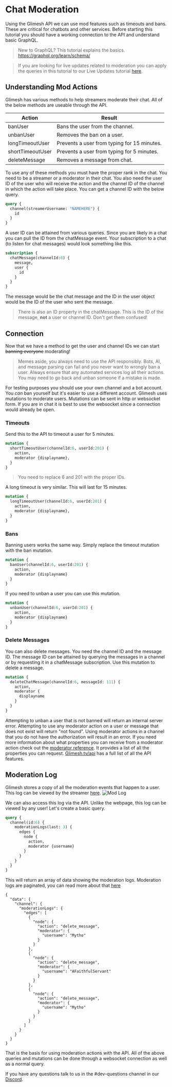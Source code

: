 # Chat Moderation

Using the Glimesh API we can use mod features such as timeouts and bans. These are critical for chatbots and other services. Before starting this tutorial you should have a working connection to the API and understand basic GraphQL.

> New to GraphQL? This tutorial explains the basics. https://graphql.org/learn/schema/

> If you are looking for live updates related to moderation you can apply the queries in this tutorial to our Live Updates tutorial [here](/api-docs/docs/api/live-updates/channels).


## Understanding Mod Actions

Glimesh has various methods to help streamers moderate their chat. All of the below methods are useable through the API.

|Action|Result |
|--|--|
| banUser | Bans the user from the channel. |
| unbanUser | Removes the ban on a user. |
| longTimeoutUser | Prevents a user from typing for 15 minutes. |
| shortTimeoutUser | Prevents a user from typing for 5 minutes. |
| deleteMessage | Removes a message from chat. |

To use any of these methods you must have the proper rank in the chat. You need to be a streamer or a moderator in their chat. You also need the user ID of the user who will receive the action and the channel ID of the channel in which the action will take place.  You can get a channel ID with the below query.

```GraphQL
query {
  channel(streamerUsername: "NAMEHERE") {
    id
  }
}
```
A user ID can be attained from various queries. Since you are likely in a chat you can pull the ID from the chatMessage event. Your subscription to a chat (to listen for chat messages) would look something like this.
```GraphQL
subscription {
  chatMessage(channelId:6) {
    message,
    user {
      id
    }
  }
}
```
The message would be the chat message and the ID in the user object would be the ID of the user who sent the message.

> There is also an ID property in the chatMessage. This is the ID of the message, **not** a user or channel ID. Don't get them confused!

## Connection

Now that we have a method to get the user and channel IDs we can start <del>banning everyone</del> moderating!

> Memes aside, you always need to use the API responsibly. Bots, AI, and message parsing can fail and you never want to wrongly ban a user. Always ensure that any automated services log all their actions. You may need to go back and unban someone if a mistake is made.

For testing purposes you should use your own channel and a bot account. You *can* ban yourself but it's easier to use a different account. Glimesh uses mutations to moderate users. Mutations can be sent in http or websocket form. If you are in chat it is best to use the websocket since a connection would already be open.

### Timeouts

Send this to the API to timeout a user for 5 minutes.


```Graphql
mutation {
  shortTimeoutUser(channelId:6, userId:201) {
    action,
    moderator {displayname},
  }
}
```
> You need to replace 6 and 201 with the proper IDs.

A long timeout is very similar. This will last for 15 minutes.

```graphql
mutation {
  longTimeoutUser(channelId:6, userId:201) {
    action,
    moderator {displayname},
  }
}
```

### Bans

Banning users works the same way. Simply replace the timeout mutation with the ban mutation.

```graphql
mutation {
  banUser(channelId:6, userId:201) {
    action,
    moderator {displayname}
  }
}
```

If you need to unban a user you can use this mutation.

```graphql
mutation {
  unbanUser(channelId:6, userId:201) {
    action,
    moderator {displayname}
  }
}
```

### Delete Messages

You can also delete messages. You need the channel ID and the message ID. The message ID can be attained by querying the messages in a channel or by requesting it in a chatMessage subscription. Use this mutation to delete a message.

```graphql
mutation {
  deleteChatMessage(channelId:6, messageId: 111) {
    action,
    moderator {
      displayname
    }
  }
}
```

Attempting to unban a user that is not banned will return an internal server error. Attempting to use any moderator action on a user or message that does not exist will return "not found". Using moderator actions in a channel that you do not have the authorization will result in an error. If you need more information about what properties you can receive from a moderator action check out the [moderator reference](/api-docs/docs/reference/mod/). It provides a list of all the properties you can request. [Glimesh.tv/api](https://glimesh.tv/api) has a full list of all the API features.

## Moderation Log

Glimesh stores a copy of all the moderation events that happen to a user.  This log can be viewed by the streamer [here](https://glimesh.tv/users/settings/channel/mods).
![Mod Log](https://i.imgur.com/zy3yhhy.png)

We can also access this log via the API. Unlike the webpage, this log can be viewed by any user! Let's create a basic query.
```graphql
query {
  channel(id:6) {
    moderationLogs(last: 3) {
      edges {
        node {
          action,
          moderator {username}
        }
      }
    }
  }
}
```
This will return an array of data showing the moderation logs. Moderation logs are paginated, you can read more about that [here](/api-docs/docs/api/pagination)

```JS
{
  "data": {
    "channel": {
      "moderationLogs": {
        "edges": [
          {
            "node": {
              "action": "delete_message",
              "moderator": {
                "username": "Mytho"
              }
            }
          },
          {
            "node": {
              "action": "delete_message",
              "moderator": {
                "username": "AFaithfulServant"
              }
            }
          },
          {
            "node": {
              "action": "delete_message",
              "moderator": {
                "username": "Mytho"
              }
            }
          }
        ]
      }
    }
  }
}
```

That is the basis for using moderation actions with the API. All of the above queries and mutations can be done through a websocket connection as well as a normal query.

If you have any questions talk to us in the #dev-questions channel in our [Discord](https://discord.gg/Glimesh).